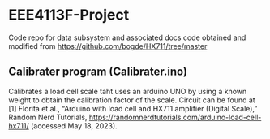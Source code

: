 # EEE4113F-Project
Code repo for data subsystem and associated docs
code obtained and modified from https://github.com/bogde/HX711/tree/master

## Calibrater program (Calibrater.ino)
Calibrates a load cell scale taht uses an arduino UNO by using a known weight to obtain the calibration factor of the scale. Circuit can be found at [1] Florita et al., “Arduino with load cell and HX711 amplifier (Digital Scale),” Random Nerd Tutorials, https://randomnerdtutorials.com/arduino-load-cell-hx711/ (accessed May 18, 2023). 
